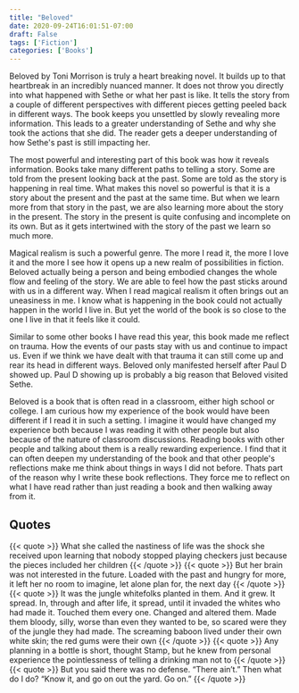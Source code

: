 ```yaml
---
title: "Beloved"
date: 2020-09-24T16:01:51-07:00
draft: False
tags: ['Fiction']
categories: ['Books']
---
```


Beloved by Toni Morrison is truly a heart breaking novel. It builds up to that heartbreak in an incredibly nuanced manner. It does not throw you directly into what happened with Sethe or what her past is like. It tells the story from a couple of different perspectives with different pieces getting peeled back in different ways. The book keeps you unsettled by slowly revealing more information. This leads to a greater understanding of Sethe and why she took the actions that she did. The reader gets a deeper understanding of how Sethe's past is still impacting her.

The most powerful and interesting part of this book was how it reveals information. Books take many different paths to telling a story. Some are told from the present looking back at the past. Some are told as the story is happening in real time. What makes this novel so powerful is that it is a story about the present and the past at the same time. But when we learn more from that story in the past, we are also learning more about the story in the present. The story in the present is quite confusing and incomplete on its own. But as it gets intertwined with the story of the past we learn so much more.

Magical realism is such a powerful genre. The more I read it, the more I love it and the more I see how it opens up a new realm of possibilities in fiction. Beloved actually being a person and being embodied changes the whole flow and feeling of the story. We are able to feel how the past sticks around with us in a different way. When I read magical realism it often brings out an uneasiness in me. I know what is happening in the book could not actually happen in the world I live in. But yet the world of the book  is so close to the one I live in that it feels like it could.

Similar to some other books I have read this year, this book made me reflect on trauma. How the events of our pasts stay with us and continue to impact us. Even if we think we have dealt with that trauma it can still come up and rear its head in different ways. Beloved only manifested herself after Paul D showed up. Paul D showing up is probably a big reason that Beloved visited Sethe.

Beloved is a book that is often read in a classroom, either high school or college. I am curious how my experience of the book would have been different if I read it in such a setting. I imagine it would have changed my experience both because I was reading it with other people but also because of the nature of classroom discussions. Reading books with other people and talking about them is a really rewarding experience. I find that it can often deepen my understanding of the book and that other people's reflections make me think about things in ways I did not before. Thats part of the reason why I write these book reflections. They force me to reflect on what I have read rather than just reading a book and then walking away from it.


## Quotes

{{< quote >}}
What she called the nastiness of life was the shock she received upon learning that nobody stopped playing checkers just because the pieces included her children
{{< /quote >}}
{{< quote >}}
But her brain was not interested in the future. Loaded with the past and hungry for more, it left her no room to imagine, let alone plan for, the next day
{{< /quote >}}
{{< quote >}}
It was the jungle whitefolks planted in them. And it grew. It spread. In, through and after life, it spread, until it invaded the whites who had made it. Touched them every one. Changed and altered them. Made them bloody, silly, worse than even they wanted to be, so scared were they of the jungle they had made. The screaming baboon lived under their own white skin; the red gums were their own
{{< /quote >}}
{{< quote >}}
Any planning in a bottle is short, thought Stamp, but he knew from personal experience the pointlessness of telling a drinking man not to
{{< /quote >}}
{{< quote >}}
But you said there was no defense. “There ain’t.” Then what do I do? “Know it, and go on out the yard. Go on.”
{{< /quote >}}
